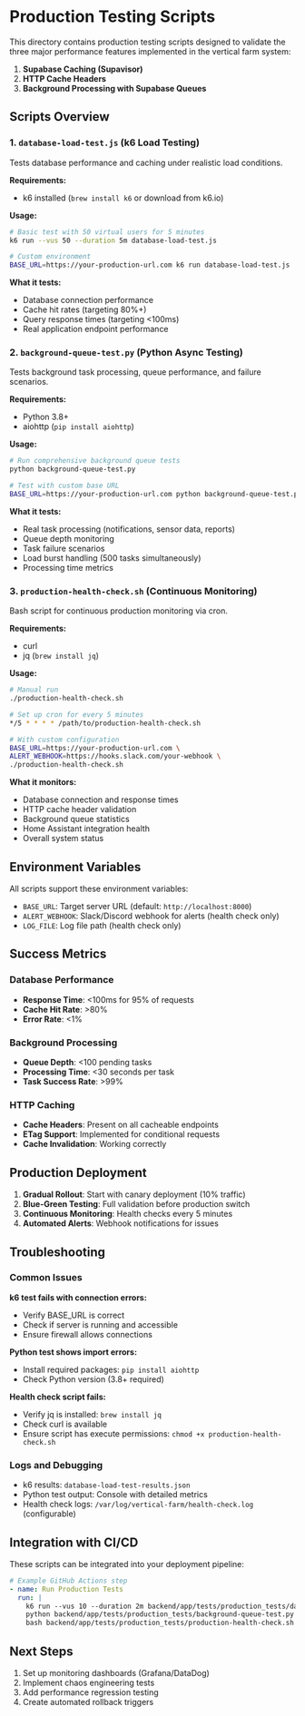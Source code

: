 # Production Testing Scripts

This directory contains production testing scripts designed to validate the three major performance features implemented in the vertical farm system:

1. **Supabase Caching (Supavisor)**
2. **HTTP Cache Headers** 
3. **Background Processing with Supabase Queues**

## Scripts Overview

### 1. `database-load-test.js` (k6 Load Testing)
Tests database performance and caching under realistic load conditions.

**Requirements:**
- k6 installed (`brew install k6` or download from k6.io)

**Usage:**
```bash
# Basic test with 50 virtual users for 5 minutes
k6 run --vus 50 --duration 5m database-load-test.js

# Custom environment
BASE_URL=https://your-production-url.com k6 run database-load-test.js
```

**What it tests:**
- Database connection performance
- Cache hit rates (targeting 80%+)
- Query response times (targeting <100ms)
- Real application endpoint performance

### 2. `background-queue-test.py` (Python Async Testing)
Tests background task processing, queue performance, and failure scenarios.

**Requirements:**
- Python 3.8+
- aiohttp (`pip install aiohttp`)

**Usage:**
```bash
# Run comprehensive background queue tests
python background-queue-test.py

# Test with custom base URL
BASE_URL=https://your-production-url.com python background-queue-test.py
```

**What it tests:**
- Real task processing (notifications, sensor data, reports)
- Queue depth monitoring
- Task failure scenarios
- Load burst handling (500 tasks simultaneously)
- Processing time metrics

### 3. `production-health-check.sh` (Continuous Monitoring)
Bash script for continuous production monitoring via cron.

**Requirements:**
- curl
- jq (`brew install jq`)

**Usage:**
```bash
# Manual run
./production-health-check.sh

# Set up cron for every 5 minutes
*/5 * * * * /path/to/production-health-check.sh

# With custom configuration
BASE_URL=https://your-production-url.com \
ALERT_WEBHOOK=https://hooks.slack.com/your-webhook \
./production-health-check.sh
```

**What it monitors:**
- Database connection and response times
- HTTP cache header validation
- Background queue statistics
- Home Assistant integration health
- Overall system status

## Environment Variables

All scripts support these environment variables:

- `BASE_URL`: Target server URL (default: `http://localhost:8000`)
- `ALERT_WEBHOOK`: Slack/Discord webhook for alerts (health check only)
- `LOG_FILE`: Log file path (health check only)

## Success Metrics

### Database Performance
- **Response Time**: <100ms for 95% of requests
- **Cache Hit Rate**: >80%
- **Error Rate**: <1%

### Background Processing
- **Queue Depth**: <100 pending tasks
- **Processing Time**: <30 seconds per task
- **Task Success Rate**: >99%

### HTTP Caching
- **Cache Headers**: Present on all cacheable endpoints
- **ETag Support**: Implemented for conditional requests
- **Cache Invalidation**: Working correctly

## Production Deployment

1. **Gradual Rollout**: Start with canary deployment (10% traffic)
2. **Blue-Green Testing**: Full validation before production switch
3. **Continuous Monitoring**: Health checks every 5 minutes
4. **Automated Alerts**: Webhook notifications for issues

## Troubleshooting

### Common Issues

**k6 test fails with connection errors:**
- Verify BASE_URL is correct
- Check if server is running and accessible
- Ensure firewall allows connections

**Python test shows import errors:**
- Install required packages: `pip install aiohttp`
- Check Python version (3.8+ required)

**Health check script fails:**
- Verify jq is installed: `brew install jq`
- Check curl is available
- Ensure script has execute permissions: `chmod +x production-health-check.sh`

### Logs and Debugging

- k6 results: `database-load-test-results.json`
- Python test output: Console with detailed metrics
- Health check logs: `/var/log/vertical-farm/health-check.log` (configurable)

## Integration with CI/CD

These scripts can be integrated into your deployment pipeline:

```yaml
# Example GitHub Actions step
- name: Run Production Tests
  run: |
    k6 run --vus 10 --duration 2m backend/app/tests/production_tests/database-load-test.js
    python backend/app/tests/production_tests/background-queue-test.py
    bash backend/app/tests/production_tests/production-health-check.sh
```

## Next Steps

1. Set up monitoring dashboards (Grafana/DataDog)
2. Implement chaos engineering tests
3. Add performance regression testing
4. Create automated rollback triggers 